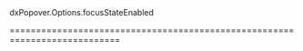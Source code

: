<!--id-->dxPopover.Options.focusStateEnabled<!--/id-->
<!--merge--><!--/merge-->
<!--hidden--><!--/hidden-->
===========================================================================
